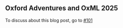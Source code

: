 ## Oxford Adventures and OxML 2025

To discuss about this blog post, go to [#101](https://github.com/ngxson/blog/issues/101)

<!-- {"issue":101} -->